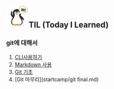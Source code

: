 ## ![펭귄](readme.assets/펭귄-16421667213851.png)TIL (Today I Learned)

### git에 대해서

1. [CLI사용하기](startcamp/CLI.md)
2. [Markdown 사용](startcamp/Mark.md)
3. [Git 기초](startcamp/git.md)
4. [Git 마무리](startcamp/git final.md)
